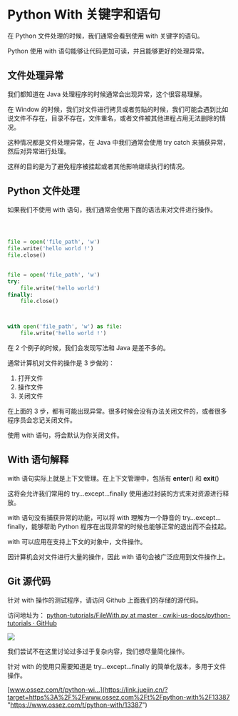 # Python With 关键字和语句
在 Python 文件处理的时候，我们通常会看到使用 with 关键字的语句。

Python 使用 with 语句能够让代码更加可读，并且能够更好的处理异常。

文件处理异常
------

我们都知道在 Java 处理程序的时候通常会出现异常，这个很容易理解。

在 Window 的时候，我们对文件进行拷贝或者剪贴的时候，我们可能会遇到比如说文件不存在，目录不存在，文件重名，或者文件被其他进程占用无法删除的情况。

这种情况都是文件处理异常，在 Java 中我们通常会使用 try catch 来捕获异常，然后对异常进行处理。

这样的目的是为了避免程序被挂起或者其他影响继续执行的情况。

Python 文件处理
-----------

如果我们不使用 with 语句，我们通常会使用下面的语法来对文件进行操作。

```python

  

file = open('file_path', 'w') 
file.write('hello world !') 
file.close() 
  

file = open('file_path', 'w') 
try: 
    file.write('hello world') 
finally: 
    file.close() 



with open('file_path', 'w') as file: 
    file.write('hello world !') 

```

在 2 个例子的时候，我们会发现写法和 Java 是差不多的。

通常计算机对文件的操作是 3 步做的：

1.  打开文件
2.  操作文件
3.  关闭文件

在上面的 3 步，都有可能出现异常。很多时候会没有办法关闭文件的，或者很多程序员会忘记关闭文件。

使用 with 语句，将会默认为你关闭文件。

With 语句解释
---------

with 语句实际上就是上下文管理。在上下文管理中，包括有 **enter**() 和 **exit**()

这将会允许我们常用的 try…except…finally 使用通过封装的方式来对资源进行释放。

with 语句没有捕获异常的功能，可以将 with 理解为一个静音的 try…except…finally，能够帮助 Python 程序在出现异常的时候也能够正常的退出而不会挂起。

with 可以应用在支持上下文的对象中，文件操作。

因计算机会对文件进行大量的操作，因此 with 语句会被广泛应用到文件操作上。

Git 源代码
-------

针对 with 操作的测试程序，请访问 Github 上面我们的存储的源代码。

访问地址为： [python-tutorials/FileWith.py at master · cwiki-us-docs/python-tutorials · GitHub](https://link.juejin.cn/?target=https%3A%2F%2Fgithub.com%2Fcwiki-us-docs%2Fpython-tutorials%2Fblob%2Fmaster%2Ftests%2FFileWith.py "https://github.com/cwiki-us-docs/python-tutorials/blob/master/tests/FileWith.py")

[![](https://p3-juejin.byteimg.com/tos-cn-i-k3u1fbpfcp/5cf46981e05a44fbbe487d8771e2393b~tplv-k3u1fbpfcp-zoom-in-crop-mark:1512:0:0:0.awebp)
](https://link.juejin.cn/?target=https%3A%2F%2Fcdn.ossez.com%2Fdiscourse-uploads%2Foriginal%2F2X%2F7%2F7a264870c897b776b47d7ac079ec235c69194067.png "https://cdn.ossez.com/discourse-uploads/original/2X/7/7a264870c897b776b47d7ac079ec235c69194067.png")

我们尝试不在这里讨论过多过于复杂内容，我们想尽量简化操作。

针对 with 的使用只需要知道是 try…except…finally 的简单化版本，多用于文件操作。

[www.ossez.com/t/python-wi…](https://link.juejin.cn/?target=https%3A%2F%2Fwww.ossez.com%2Ft%2Fpython-with%2F13387 "https://www.ossez.com/t/python-with/13387")